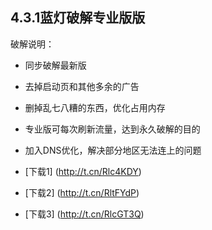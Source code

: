 
## 4.3.1蓝灯破解专业版版
破解说明：
* 同步破解最新版
* 去掉启动页和其他多余的广告
* 删掉乱七八糟的东西，优化占用内存
* 专业版可每次刷新流量，达到永久破解的目的
* 加入DNS优化，解决部分地区无法连上的问题


* [下载1] (http://t.cn/Rlc4KDY)
* [下载2] (http://t.cn/RltFYdP)
* [下载3] (http://t.cn/RlcGT3Q)

